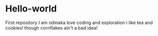 # Hello-world
First repository
I am odinaka 
love coding and exploration
i like tea and cookies! though cornflakes ain't a bad idea!
